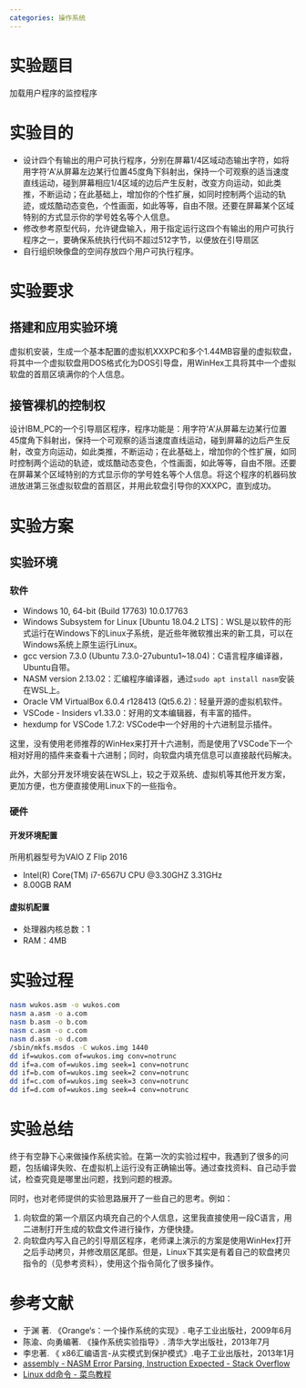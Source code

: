 ```yaml
---
categories: 操作系统
---
```

# 实验题目
加载用户程序的监控程序
# 实验目的
- 设计四个有输出的用户可执行程序，分别在屏幕1/4区域动态输出字符，如将用字符‘A’从屏幕左边某行位置45度角下斜射出，保持一个可观察的适当速度直线运动，碰到屏幕相应1/4区域的边后产生反射，改变方向运动，如此类推，不断运动；在此基础上，增加你的个性扩展，如同时控制两个运动的轨迹，或炫酷动态变色，个性画面，如此等等，自由不限。还要在屏幕某个区域特别的方式显示你的学号姓名等个人信息。
- 修改参考原型代码，允许键盘输入，用于指定运行这四个有输出的用户可执行程序之一，要确保系统执行代码不超过512字节，以便放在引导扇区
- 自行组织映像盘的空间存放四个用户可执行程序。

# 实验要求
## 搭建和应用实验环境
虚拟机安装，生成一个基本配置的虚拟机XXXPC和多个1.44MB容量的虚拟软盘，将其中一个虚拟软盘用DOS格式化为DOS引导盘，用WinHex工具将其中一个虚拟软盘的首扇区填满你的个人信息。
## 接管裸机的控制权
设计IBM_PC的一个引导扇区程序，程序功能是：用字符‘A’从屏幕左边某行位置45度角下斜射出，保持一个可观察的适当速度直线运动，碰到屏幕的边后产生反射，改变方向运动，如此类推，不断运动；在此基础上，增加你的个性扩展，如同时控制两个运动的轨迹，或炫酷动态变色，个性画面，如此等等，自由不限。还要在屏幕某个区域特别的方式显示你的学号姓名等个人信息。将这个程序的机器码放进放进第三张虚拟软盘的首扇区，并用此软盘引导你的XXXPC，直到成功。
# 实验方案
## 实验环境
### 软件
- Windows 10, 64-bit  (Build 17763) 10.0.17763
- Windows Subsystem for Linux [Ubuntu 18.04.2 LTS]：WSL是以软件的形式运行在Windows下的Linux子系统，是近些年微软推出来的新工具，可以在Windows系统上原生运行Linux。
- gcc version 7.3.0 (Ubuntu 7.3.0-27ubuntu1~18.04)：C语言程序编译器，Ubuntu自带。
- NASM version 2.13.02：汇编程序编译器，通过`sudo apt install nasm`安装在WSL上。
- Oracle VM VirtualBox 6.0.4 r128413 (Qt5.6.2)：轻量开源的虚拟机软件。
- VSCode - Insiders v1.33.0：好用的文本编辑器，有丰富的插件。
- hexdump for VSCode 1.7.2: VSCode中一个好用的十六进制显示插件。

这里，没有使用老师推荐的WinHex来打开十六进制，而是使用了VSCode下一个相对好用的插件来查看十六进制；同时，向软盘内填充信息可以直接敲代码解决。

此外，大部分开发环境安装在WSL上，较之于双系统、虚拟机等其他开发方案，更加方便，也方便直接使用Linux下的一些指令。
### 硬件
#### 开发环境配置
所用机器型号为VAIO Z Flip 2016
- Intel(R) Core(TM) i7-6567U CPU @3.30GHZ 3.31GHz
- 8.00GB RAM

#### 虚拟机配置
- 处理器内核总数：1
- RAM：4MB

# 实验过程
```bash
nasm wukos.asm -o wukos.com
nasm a.asm -o a.com
nasm b.asm -o b.com
nasm c.asm -o c.com
nasm d.asm -o d.com
/sbin/mkfs.msdos -C wukos.img 1440
dd if=wukos.com of=wukos.img conv=notrunc
dd if=a.com of=wukos.img seek=1 conv=notrunc
dd if=b.com of=wukos.img seek=2 conv=notrunc
dd if=c.com of=wukos.img seek=3 conv=notrunc
dd if=d.com of=wukos.img seek=4 conv=notrunc
```
# 实验总结
终于有空静下心来做操作系统实验。在第一次的实验过程中，我遇到了很多的问题，包括编译失败、在虚拟机上运行没有正确输出等。通过查找资料、自己动手尝试，检查究竟是哪里出问题，找到问题的根源。

同时，也对老师提供的实验思路展开了一些自己的思考。例如：
1. 向软盘的第一个扇区内填充自己的个人信息，这里我直接使用一段C语言，用二进制打开生成的软盘文件进行操作，方便快捷。
2. 向软盘内写入自己的引导扇区程序，老师课上演示的方案是使用WinHex打开之后手动拷贝，并修改扇区尾部。但是，Linux下其实是有着自己的软盘拷贝指令的（见参考资料），使用这个指令简化了很多操作。

# 参考文献
- 于渊 著. 《Orange‘s：一个操作系统的实现》.  电子工业出版社，2009年6月
- 陈渝、向勇编著. 《操作系统实验指导》.  清华大学出版社，2013年7月
- 李忠著. 《 x86汇编语言-从实模式到保护模式》.电子工业出版社，2013年1月
- [assembly - NASM Error Parsing, Instruction Expected - Stack Overflow](https://stackoverflow.com/questions/11572307/nasm-error-parsing-instruction-expected)
- [Linux dd命令 - 菜鸟教程](http://www.runoob.com/linux/linux-comm-dd.html)
